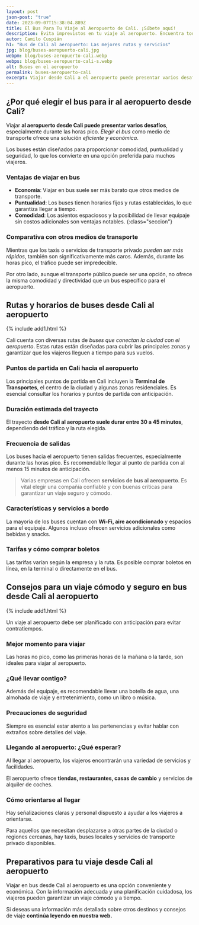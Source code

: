 ```yaml
---
layout: post
json-post: "true"
date: 2023-09-07T15:38:04.889Z
title: El Bus Para Tu Viaje al Aeropuerto de Cali. ¡Súbete aquí!
description: Evita imprevistos en tu viaje al aeropuerto. Encuentra toda la información sobre buses desde Cali y viaja con confianza. ¡Haz clic y descubre más!
autor: Camilo Cuspián
h1: "Bus de Cali al aeropuerto: Las mejores rutas y servicios"
jpg: blog/buses-aeropuerto-cali.jpg
webpm: blog/buses-aeropuerto-cali.webp
webps: blog/buses-aeropuerto-cali-s.webp
alt: Buses en el aeropuerto
permalink: buses-aeropuerto-cali
excerpt: Viajar desde Cali a el aeropuerto puede presentar varios desafíos, especialmente durante las horas pico. **Elegir el bus correcto** como medio de transporte ofrece una solución eficiente y económica
---
```

## ¿Por qué elegir el bus para ir al aeropuerto desde Cali?

Viajar **al aeropuerto desde Cali puede presentar varios desafíos**, especialmente durante las horas pico. *Elegir el bus* como medio de transporte ofrece una solución *eficiente y económica*.

Los buses están diseñados para proporcionar comodidad, puntualidad y seguridad, lo que los convierte en una opción preferida para muchos viajeros.

### Ventajas de viajar en bus

* **Economía**: Viajar en bus suele ser más barato que otros medios de transporte.
* **Puntualidad**: Los buses tienen horarios fijos y rutas establecidas, lo que garantiza llegar a tiempo.
* **Comodidad**: Los asientos espaciosos y la posibilidad de llevar equipaje sin costos adicionales son ventajas notables.
{:class="seccion"}

### Comparativa con otros medios de transporte

Mientras que los taxis o servicios de transporte privado *pueden ser más rápidos*, también son significativamente más caros. Además, durante las horas pico, el tráfico puede ser impredecible.

Por otro lado, aunque el transporte público puede ser una opción, no ofrece la misma comodidad y directividad que un bus específico para el aeropuerto.

## Rutas y horarios de buses desde Cali al aeropuerto

{% include add1.html %}

Cali cuenta con diversas rutas de *buses que conectan la ciudad con el aeropuerto*. Estas rutas están diseñadas para cubrir las principales zonas y garantizar que los viajeros lleguen a tiempo para sus vuelos.

### Puntos de partida en Cali hacia el aeropuerto

Los principales puntos de partida en Cali incluyen la **Terminal de Transportes**, el centro de la ciudad y algunas zonas residenciales. Es esencial consultar los horarios y puntos de partida con anticipación.

### Duración estimada del trayecto

El trayecto **desde Cali al aeropuerto suele durar entre 30 a 45 minutos**, dependiendo del tráfico y la ruta elegida.

### Frecuencia de salidas

Los buses hacia el aeropuerto tienen salidas frecuentes, especialmente durante las horas pico. Es recomendable llegar al punto de partida con al menos 15 minutos de anticipación.

> Varias empresas en Cali ofrecen **servicios de bus al aeropuerto**. Es vital elegir una compañía confiable y con buenas críticas para garantizar un viaje seguro y cómodo.

### Características y servicios a bordo

La mayoría de los buses cuentan con **Wi-Fi, aire acondicionado** y espacios para el equipaje. Algunos incluso ofrecen servicios adicionales como bebidas y snacks.

### Tarifas y cómo comprar boletos

Las tarifas varían según la empresa y la ruta. Es posible comprar boletos en línea, en la terminal o directamente en el bus.

## Consejos para un viaje cómodo y seguro en bus desde Cali al aeropuerto

{% include add1.html %}

Un viaje al aeropuerto debe ser planificado con anticipación para evitar contratiempos.

### Mejor momento para viajar

Las horas no pico, como las primeras horas de la mañana o la tarde, son ideales para viajar al aeropuerto.

### ¿Qué llevar contigo?

Además del equipaje, es recomendable llevar una botella de agua, una almohada de viaje y entretenimiento, como un libro o música.

### Precauciones de seguridad

Siempre es esencial estar atento a las pertenencias y evitar hablar con extraños sobre detalles del viaje.

### Llegando al aeropuerto: ¿Qué esperar?

Al llegar al aeropuerto, los viajeros encontrarán una variedad de servicios y facilidades.

El aeropuerto ofrece **tiendas, restaurantes, casas de cambio** y servicios de alquiler de coches.

### Cómo orientarse al llegar

Hay señalizaciones claras y personal dispuesto a ayudar a los viajeros a orientarse.

Para aquellos que necesitan desplazarse a otras partes de la ciudad o regiones cercanas, hay taxis, buses locales y servicios de transporte privado disponibles.

## Preparativos para tu viaje desde Cali al aeropuerto

Viajar en bus desde Cali al aeropuerto es una opción conveniente y económica. Con la información adecuada y una planificación cuidadosa, los viajeros pueden garantizar un viaje cómodo y a tiempo.

Si deseas una información más detallada sobre otros destinos y consejos de viaje ﻿**continúa leyendo en nuestra web.**